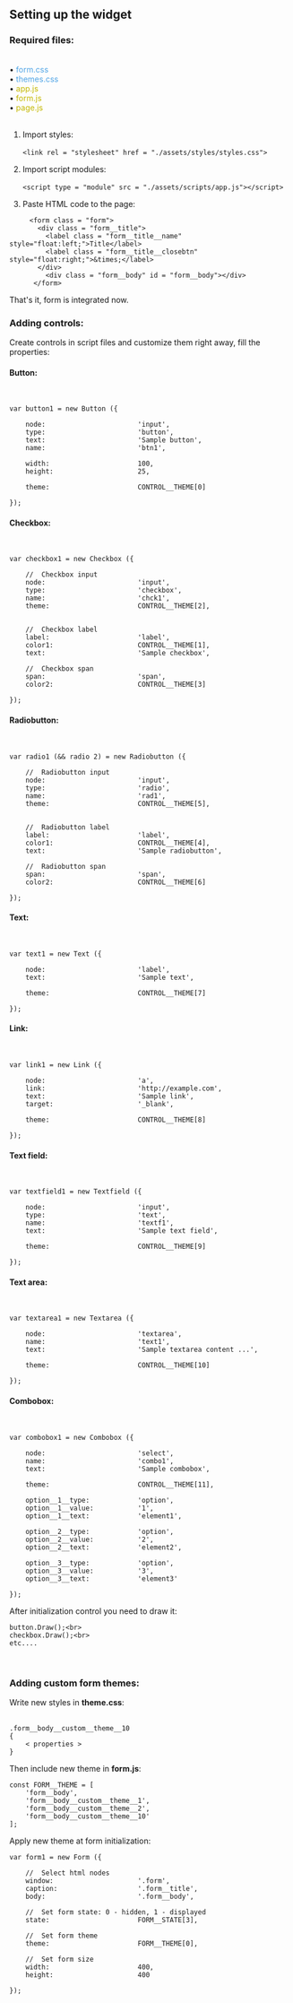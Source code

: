 
<h2>Setting up the widget</h2>

<h3>Required files:</h3><br />
•       <font color = "#51a5e6">form.css</font><br />
•       <font color = "#51a5e6">themes.css</font><br />
•       <font color = "#c4b800">app.js</font><br />
•       <font color = "#c4b800">form.js</font><br />
•       <font color = "#c4b800">page.js</font><br /><br />


1.  Import styles:<br /><br />
```<link rel = "stylesheet" href = "./assets/styles/styles.css">```
    
2.  Import script modules:<br /><br />
```<script type = "module" src = "./assets/scripts/app.js"></script>```

3.  Paste HTML code to the page:<br />
```
     <form class = "form">
       <div class = "form__title">
         <label class = "form__title__name" style="float:left;">Title</label>
         <label class = "form__title__closebtn" style="float:right;">&times;</label>
       </div>
         <div class = "form__body" id = "form__body"></div>
      </form>
```
That's it, form is integrated now. <br>

<h3>Adding controls:</h3>
Create controls in script files and customize them right away, fill the properties:
<h4>Button:</h4><br />

```
var button1 = new Button ({
    
    node:                       'input',    
    type:                       'button',   
    text:                       'Sample button',   
    name:                       'btn1',

    width:                      100,
    height:                     25,

    theme:                      CONTROL__THEME[0]

});
```

<h4>Checkbox:</h4><br />

```
var checkbox1 = new Checkbox ({

    //  Checkbox input
    node:                       'input',
    type:                       'checkbox',
    name:                       'chck1',
    theme:                      CONTROL__THEME[2],


    //  Checkbox label
    label:                      'label',
    color1:                     CONTROL__THEME[1],
    text:                       'Sample checkbox',

    //  Checkbox span
    span:                       'span',
    color2:                     CONTROL__THEME[3]

});
```

<h4>Radiobutton:</h4><br />

```
var radio1 (&& radio 2) = new Radiobutton ({

    //  Radiobutton input
    node:                       'input',
    type:                       'radio',
    name:                       'rad1',
    theme:                      CONTROL__THEME[5],


    //  Radiobutton label
    label:                      'label',
    color1:                     CONTROL__THEME[4],
    text:                       'Sample radiobutton',

    //  Radiobutton span
    span:                       'span',
    color2:                     CONTROL__THEME[6]

});
```

<h4>Text:</h4><br />

```
var text1 = new Text ({

    node:                       'label',
    text:                       'Sample text',

    theme:                      CONTROL__THEME[7]

});
```

<h4>Link:</h4><br />

```
var link1 = new Link ({

    node:                       'a',
    link:                       'http://example.com',
    text:                       'Sample link',
    target:                     '_blank',

    theme:                      CONTROL__THEME[8]

});
```

<h4>Text field:</h4><br />

```
var textfield1 = new Textfield ({

    node:                       'input',
    type:                       'text',
    name:                       'textf1',
    text:                       'Sample text field',

    theme:                      CONTROL__THEME[9]

});
```

<h4>Text area:</h4><br />

```
var textarea1 = new Textarea ({

    node:                       'textarea',
    name:                       'text1',
    text:                       'Sample textarea content ...',

    theme:                      CONTROL__THEME[10]

});
```

<h4>Combobox:</h4><br />

```
var combobox1 = new Combobox ({

    node:                       'select',
    name:                       'combo1',
    text:                       'Sample combobox',

    theme:                      CONTROL__THEME[11],

    option__1__type:            'option',
    option__1__value:           '1',
    option__1__text:            'element1',

    option__2__type:            'option',
    option__2__value:           '2',
    option__2__text:            'element2',

    option__3__type:            'option',
    option__3__value:           '3',
    option__3__text:            'element3'

});
```

After initialization control you need to draw it:<br>

```
button.Draw();<br>
checkbox.Draw();<br>
etc....
```
<br>


<h3>Adding custom form themes:</h3>
Write new styles in <b>theme.css</b>:<br><br>

```
.form__body__custom__theme__10
{
    < properties >
}
```

Then include new theme in <b>form.js</b>:<br>
```
const FORM__THEME = [
    'form__body',
    'form__body__custom__theme__1',
    'form__body__custom__theme__2',
    'form__body__custom__theme__10'
];
```

Apply new theme at form initialization:<br>

```
var form1 = new Form ({

    //  Select html nodes
    window:                     '.form',
    caption:                    '.form__title',
    body:                       '.form__body',

    //  Set form state: 0 - hidden, 1 - displayed
    state:                      FORM__STATE[3],

    //  Set form theme
    theme:                      FORM__THEME[0],

    //  Set form size
    width:                      400,
    height:                     400

});
```
